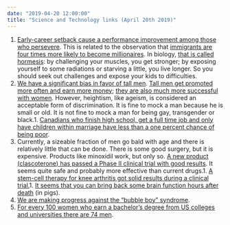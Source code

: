 ```yaml
---
date: "2019-04-20 12:00:00"
title: "Science and Technology links (April 20th 2019)"
---
```




1. [Early-career setback cause a performance improvement among those who persevere](https://arxiv.org/abs/1903.06958). This is related to the observation that [immigrants are four times more likely to become millionaires](https://medium.com/wise-heroes/immigrants-are-four-times-more-likely-to-become-millionaires-by-mark-j-quann-5a47658ead09). In biology, [that is called hormesis](https://en.m.wikipedia.org/wiki/Hormesis): by challenging your muscles, you get stronger; by exposing yourself to some radiations or starving a little, you live longer. So you should seek out challenges and expose your kids to difficulties.
1. [We have a significant bias in favor of tall men](https://link.springer.com/article/10.1007/s12144-019-00235-8). [Tall men get promoted more often and earn more money](http://ww.timothy-judge.com/Height%20paper--JAP%20published.pdf); [they are also much more successful with women](http://ww.timothy-judge.com/Height%20paper--JAP%20published.pdf). However, heightism, like ageism, is considered an acceptable form of discrimination. It is fine to mock a man because he is small or old. It is not fine to mock a man for being gay, transgender or black.1. [Canadians who finish high school, get a full time job and only have children within marriage have less than a one percent chance of being poor](https://www.fraserinstitute.org/article/anti-poverty-formula-high-school-diploma-fulltime-job-no-kids-outside-wedlock).
1. Currently, a sizeable fraction of men go bald with age and there is relatively little that can be done. There is some good surgery, but it is expensive. Products like minoxidil work, but only so. [A new product (clascoterone) has passed a Phase II clinical trial with good results](http://www.cassiopea.com/news-and-media/press-releases/yr-2019/190416.aspx). It seems quite safe and probably more effective than current drugs.1. [A stem-cell therapy for knee arthritis got solid results during a clinical trial.](https://stemcellsjournals.onlinelibrary.wiley.com/doi/full/10.1002/sctm.18-0183)1. [It seems that you can bring back some brain function hours after death](https://www.npr.org/sections/health-shots/2019/04/17/714289322/scientists-restore-some-function-in-the-brains-of-dead-pigs) (in pigs).
1. [We are making progress against the &ldquo;bubble boy&rdquo; syndrome](https://www.nejm.org/doi/full/10.1056/NEJMoa1815408).
1. [For every 100 women who earn a bachelor’s degree from US colleges and universities there are 74 men](https://nces.ed.gov/programs/digest/d17/tables/dt17_318.10.asp?current=yes).


